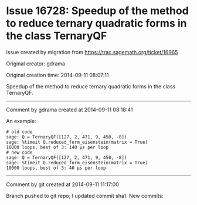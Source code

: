 # Issue 16728: Speedup of the method to reduce ternary quadratic forms in the class TernaryQF

Issue created by migration from https://trac.sagemath.org/ticket/16965

Original creator: gdrama

Original creation time: 2014-09-11 08:07:11

Speedup of the method to reduce ternary quadratic forms in the class TernaryQF.



---

Comment by gdrama created at 2014-09-11 08:18:41

An example:

```
# old code
sage: Q = TernaryQF([127, 2, 471, 9, 450, -8])
sage: %timeit Q.reduced_form_eisenstein(matrix = True)
10000 loops, best of 3: 140 µs per loop
# new code
sage: Q = TernaryQF([127, 2, 471, 9, 450, -8])
sage: %timeit Q.reduced_form_eisenstein(matrix = True)
10000 loops, best of 3: 40 µs per loop
```



---

Comment by git created at 2014-09-11 11:17:00

Branch pushed to git repo; I updated commit sha1. New commits:
